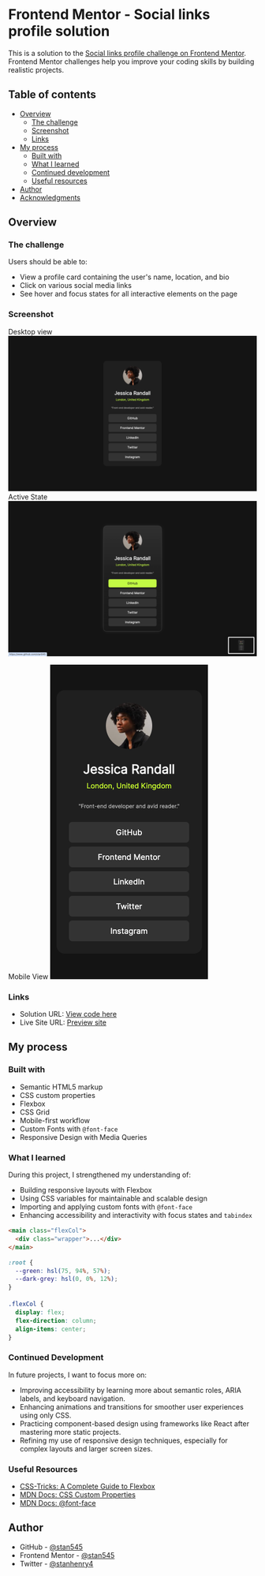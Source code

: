 # Frontend Mentor - Social links profile solution

This is a solution to the [Social links profile challenge on Frontend Mentor](https://www.frontendmentor.io/challenges/social-links-profile-UG32l9m6dQ). Frontend Mentor challenges help you improve your coding skills by building realistic projects. 

## Table of contents

- [Overview](#overview)
  - [The challenge](#the-challenge)
  - [Screenshot](#screenshot)
  - [Links](#links)
- [My process](#my-process)
  - [Built with](#built-with)
  - [What I learned](#what-i-learned)
  - [Continued development](#continued-development)
  - [Useful resources](#useful-resources)
- [Author](#author)
- [Acknowledgments](#acknowledgments)

## Overview

### The challenge

Users should be able to:

- View a profile card containing the user's name, location, and bio
- Click on various social media links
- See hover and focus states for all interactive elements on the page

### Screenshot
Desktop view
![Desktop](./screenshot/screenshot1.png)
Active State
![Desktop View Active State](./screenshot/screenshot2.png)

Mobile View
![Mobile View](./screenshot/mobile.png)

### Links

- Solution URL: [View code here](https://github.com/stan545/social-links-profile.git)
- Live Site URL: [Preview site](https://social-links-profile-delta-lake.vercel.app/)

## My process

### Built with

- Semantic HTML5 markup
- CSS custom properties
- Flexbox
- CSS Grid
- Mobile-first workflow
- Custom Fonts with ``@font-face``
- Responsive Design with Media Queries


### What I learned

During this project, I strengthened my understanding of:

- Building responsive layouts with Flexbox
- Using CSS variables for maintainable and scalable design
- Importing and applying custom fonts with ``@font-face``
- Enhancing accessibility and interactivity with focus states and ``tabindex``

```html
<main class="flexCol">
  <div class="wrapper">...</div>
</main>
```
```css
:root {
  --green: hsl(75, 94%, 57%);
  --dark-grey: hsl(0, 0%, 12%);
}

.flexCol {
  display: flex;
  flex-direction: column;
  align-items: center;
}
```

### Continued Development

In future projects, I want to focus more on:

- Improving accessibility by learning more about semantic roles, ARIA labels, and keyboard navigation.
- Enhancing animations and transitions for smoother user experiences using only CSS.
- Practicing component-based design using frameworks like React after mastering more static projects.
- Refining my use of responsive design techniques, especially for complex layouts and larger screen sizes.


### Useful Resources

- [CSS-Tricks: A Complete Guide to Flexbox](https://css-tricks.com/snippets/css/a-guide-to-flexbox/)
- [MDN Docs: CSS Custom Properties](https://developer.mozilla.org/en-US/docs/Web/CSS/--*)
- [MDN Docs: @font-face](https://developer.mozilla.org/en-US/docs/Web/CSS/@font-face)


## Author

- GitHub - [@stan545](https://github.com/stan545)
- Frontend Mentor - [@stan545](https://www.frontendmentor.io/profile/stan545)
- Twitter - [@stanhenry4](https://www.twitter.com/stanhenry4)

